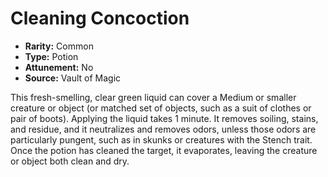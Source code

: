 # Cleaning Concoction

- **Rarity:** Common
- **Type:** Potion
- **Attunement:** No
- **Source:** Vault of Magic

This fresh-smelling, clear green liquid can cover a Medium or smaller creature or object (or matched set of objects, such as a suit of clothes or pair of boots). Applying the liquid takes 1 minute. It removes soiling, stains, and residue, and it neutralizes and removes odors, unless those odors are particularly pungent, such as in skunks or creatures with the Stench trait. Once the potion has cleaned the target, it evaporates, leaving the creature or object both clean and dry.
